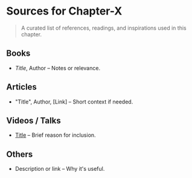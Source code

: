 # Sources for Chapter-X

> A curated list of references, readings, and inspirations used in this chapter.

## Books
- *Title*, Author – Notes or relevance.

## Articles
- "Title", Author, [Link] – Short context if needed.

## Videos / Talks
- [Title](link) – Brief reason for inclusion.

## Others
- Description or link – Why it's useful.


